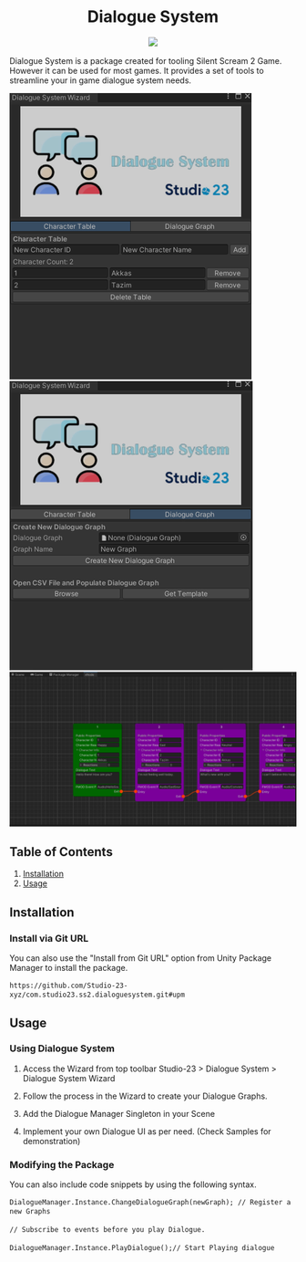 <h1 align="center">Dialogue System</h1><p align="center">
<a href="https://openupm.com/packages/com.studio23.ss2.dialoguesystem/"><img src="https://img.shields.io/npm/v/com.studio23.ss2.dialoguesystem?label=openupm&amp;registry_uri=https://package.openupm.com" /></a>
</p>

Dialogue System is a package created for tooling Silent Scream 2 Game. However it can be used for most games. It provides a set of tools to streamline your in game dialogue system needs.

![Character Table](Screenshots/1.png)
![Dialogue Graph](Screenshots/2.png)
![View](Screenshots/3.png)

## Table of Contents

1. [Installation](#installation)
2. [Usage](#usage)


## Installation

### Install via Git URL

You can also use the "Install from Git URL" option from Unity Package Manager to install the package.
```
https://github.com/Studio-23-xyz/com.studio23.ss2.dialoguesystem.git#upm
```

## Usage

### Using Dialogue System

1. Access the Wizard from top toolbar Studio-23 > Dialogue System > Dialogue System Wizard

2. Follow the process in the Wizard to create your Dialogue Graphs.

3. Add the Dialogue Manager Singleton in your Scene

4. Implement your own Dialogue UI as per need. (Check Samples for demonstration)

### Modifying the Package 

You can also include code snippets by using the following syntax. 

```Csharp
DialogueManager.Instance.ChangeDialogueGraph(newGraph); // Register a new Graphs

// Subscribe to events before you play Dialogue.

DialogueManager.Instance.PlayDialogue();// Start Playing dialogue
```